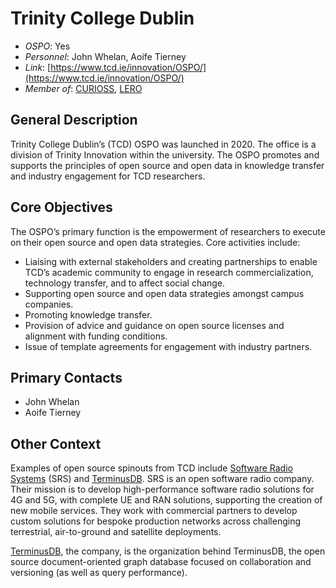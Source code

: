 # Trinity College Dublin

- *OSPO*: Yes
- *Personnel*: John Whelan, Aoife Tierney
- *Link*: [https://www.tcd.ie/innovation/OSPO/](https://www.tcd.ie/innovation/OSPO/)
- *Member of*: [CURIOSS](https://curioss.org/), [LERO](./lero.md)

## General Description

Trinity College Dublin’s (TCD) OSPO was launched in 2020. The office is a division of Trinity Innovation within the university. The OSPO promotes and supports the principles of open source and open data in knowledge transfer and industry engagement for TCD researchers.

## Core Objectives

The OSPO’s primary function is the empowerment of researchers to execute on their open source and open data strategies. Core activities include:

- Liaising with external stakeholders and creating partnerships to enable TCD’s academic community to engage in research commercialization, technology transfer, and to affect social change.
- Supporting open source and open data strategies amongst campus companies.
- Promoting knowledge transfer.
- Provision of advice and guidance on open source licenses and alignment with funding conditions.
- Issue of template agreements for engagement with industry partners.

## Primary Contacts

- John Whelan
- Aoife Tierney

## Other Context

Examples of open source spinouts from TCD include [Software Radio Systems](https://www.srs.io/) (SRS) and [TerminusDB](https://terminusdb.com/). SRS is an open software radio company. Their mission is to develop high-performance software radio solutions for 4G and 5G, with complete UE and RAN solutions, supporting the creation of new mobile services. They work with commercial partners to develop custom solutions for bespoke production networks across challenging terrestrial, air-to-ground and satellite deployments.

[TerminusDB](https://terminusdb.com/), the company, is the organization behind TerminusDB, the open source document-oriented graph database focused on collaboration and versioning (as well as query performance).
